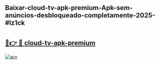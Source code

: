 ## Baixar-cloud-tv-apk-premium-Apk-sem-anúncios-desbloqueado-completamente-2025-#lz1ck

# <h2><a href="https://ainizakaria.my?title=cloud-tv-apk-premium&ref=20M">🔗👉 🔴 cloud-tv-apk-premium</a></h2>

[![acn](https://github.com/user-attachments/assets/0f9c940e-d8b0-45ae-aac7-cd30a18b3e1c)](https://ainizakaria.my?title=cloud-tv-apk-premium&ref=20M)


